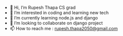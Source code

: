 - 👋 Hi, I’m Rupesh Thapa CS grad
- 👀 I’m interested in coding and learning new tech
- 🌱 I’m currently learning node.js and django
- 💞️ I’m looking to collaborate on django project
- 📫 How to reach me : rupesh.thapa2050@gmail.com

<!---
rupeshthapa123/rupeshthapa123 is a ✨ special ✨ repository because its `README.md` (this file) appears on your GitHub profile.
You can click the Preview link to take a look at your changes.
--->
